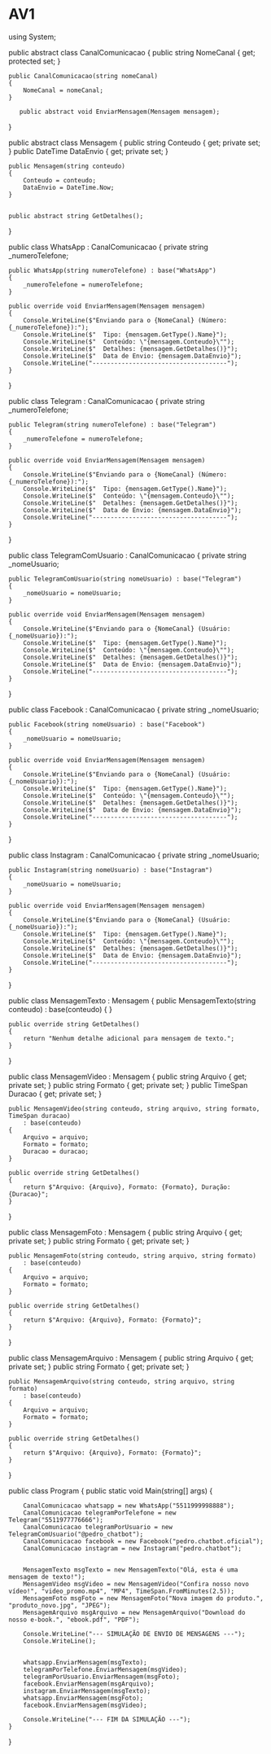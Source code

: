 # AV1
using System;

public abstract class CanalComunicacao
{
    public string NomeCanal { get; protected set; }

    public CanalComunicacao(string nomeCanal)
    {
        NomeCanal = nomeCanal;
    }

       public abstract void EnviarMensagem(Mensagem mensagem);
}

public abstract class Mensagem
{
    public string Conteudo { get; private set; }
    public DateTime DataEnvio { get; private set; }

    public Mensagem(string conteudo)
    {
        Conteudo = conteudo;
        DataEnvio = DateTime.Now;
    }

   
    public abstract string GetDetalhes();
}


public class WhatsApp : CanalComunicacao
{
    private string _numeroTelefone;

    public WhatsApp(string numeroTelefone) : base("WhatsApp")
    {
        _numeroTelefone = numeroTelefone;
    }

    public override void EnviarMensagem(Mensagem mensagem)
    {
        Console.WriteLine($"Enviando para o {NomeCanal} (Número: {_numeroTelefone}):");
        Console.WriteLine($"  Tipo: {mensagem.GetType().Name}");
        Console.WriteLine($"  Conteúdo: \"{mensagem.Conteudo}\"");
        Console.WriteLine($"  Detalhes: {mensagem.GetDetalhes()}");
        Console.WriteLine($"  Data de Envio: {mensagem.DataEnvio}");
        Console.WriteLine("-------------------------------------");
    }
}


public class Telegram : CanalComunicacao
{
    private string _numeroTelefone;

    public Telegram(string numeroTelefone) : base("Telegram")
    {
        _numeroTelefone = numeroTelefone;
    }

    public override void EnviarMensagem(Mensagem mensagem)
    {
        Console.WriteLine($"Enviando para o {NomeCanal} (Número: {_numeroTelefone}):");
        Console.WriteLine($"  Tipo: {mensagem.GetType().Name}");
        Console.WriteLine($"  Conteúdo: \"{mensagem.Conteudo}\"");
        Console.WriteLine($"  Detalhes: {mensagem.GetDetalhes()}");
        Console.WriteLine($"  Data de Envio: {mensagem.DataEnvio}");
        Console.WriteLine("-------------------------------------");
    }
}


public class TelegramComUsuario : CanalComunicacao
{
    private string _nomeUsuario;

    public TelegramComUsuario(string nomeUsuario) : base("Telegram")
    {
        _nomeUsuario = nomeUsuario;
    }

    public override void EnviarMensagem(Mensagem mensagem)
    {
        Console.WriteLine($"Enviando para o {NomeCanal} (Usuário: {_nomeUsuario}):");
        Console.WriteLine($"  Tipo: {mensagem.GetType().Name}");
        Console.WriteLine($"  Conteúdo: \"{mensagem.Conteudo}\"");
        Console.WriteLine($"  Detalhes: {mensagem.GetDetalhes()}");
        Console.WriteLine($"  Data de Envio: {mensagem.DataEnvio}");
        Console.WriteLine("-------------------------------------");
    }
}


public class Facebook : CanalComunicacao
{
    private string _nomeUsuario;

    public Facebook(string nomeUsuario) : base("Facebook")
    {
        _nomeUsuario = nomeUsuario;
    }

    public override void EnviarMensagem(Mensagem mensagem)
    {
        Console.WriteLine($"Enviando para o {NomeCanal} (Usuário: {_nomeUsuario}):");
        Console.WriteLine($"  Tipo: {mensagem.GetType().Name}");
        Console.WriteLine($"  Conteúdo: \"{mensagem.Conteudo}\"");
        Console.WriteLine($"  Detalhes: {mensagem.GetDetalhes()}");
        Console.WriteLine($"  Data de Envio: {mensagem.DataEnvio}");
        Console.WriteLine("-------------------------------------");
    }
}


public class Instagram : CanalComunicacao
{
    private string _nomeUsuario;

    public Instagram(string nomeUsuario) : base("Instagram")
    {
        _nomeUsuario = nomeUsuario;
    }

    public override void EnviarMensagem(Mensagem mensagem)
    {
        Console.WriteLine($"Enviando para o {NomeCanal} (Usuário: {_nomeUsuario}):");
        Console.WriteLine($"  Tipo: {mensagem.GetType().Name}");
        Console.WriteLine($"  Conteúdo: \"{mensagem.Conteudo}\"");
        Console.WriteLine($"  Detalhes: {mensagem.GetDetalhes()}");
        Console.WriteLine($"  Data de Envio: {mensagem.DataEnvio}");
        Console.WriteLine("-------------------------------------");
    }
}

public class MensagemTexto : Mensagem
{
    public MensagemTexto(string conteudo) : base(conteudo) { }

    public override string GetDetalhes()
    {
        return "Nenhum detalhe adicional para mensagem de texto.";
    }
}

public class MensagemVideo : Mensagem
{
    public string Arquivo { get; private set; }
    public string Formato { get; private set; }
    public TimeSpan Duracao { get; private set; }

    public MensagemVideo(string conteudo, string arquivo, string formato, TimeSpan duracao)
        : base(conteudo)
    {
        Arquivo = arquivo;
        Formato = formato;
        Duracao = duracao;
    }

    public override string GetDetalhes()
    {
        return $"Arquivo: {Arquivo}, Formato: {Formato}, Duração: {Duracao}";
    }
}

public class MensagemFoto : Mensagem
{
    public string Arquivo { get; private set; }
    public string Formato { get; private set; }

    public MensagemFoto(string conteudo, string arquivo, string formato)
        : base(conteudo)
    {
        Arquivo = arquivo;
        Formato = formato;
    }

    public override string GetDetalhes()
    {
        return $"Arquivo: {Arquivo}, Formato: {Formato}";
    }
}

public class MensagemArquivo : Mensagem
{
    public string Arquivo { get; private set; }
    public string Formato { get; private set; }

    public MensagemArquivo(string conteudo, string arquivo, string formato)
        : base(conteudo)
    {
        Arquivo = arquivo;
        Formato = formato;
    }

    public override string GetDetalhes()
    {
        return $"Arquivo: {Arquivo}, Formato: {Formato}";
    }
}


public class Program
{
    public static void Main(string[] args)
    {
        
        CanalComunicacao whatsapp = new WhatsApp("5511999998888");
        CanalComunicacao telegramPorTelefone = new Telegram("5511977776666");
        CanalComunicacao telegramPorUsuario = new TelegramComUsuario("@pedro_chatbot");
        CanalComunicacao facebook = new Facebook("pedro.chatbot.oficial");
        CanalComunicacao instagram = new Instagram("pedro.chatbot");

        
        MensagemTexto msgTexto = new MensagemTexto("Olá, esta é uma mensagem de texto!");
        MensagemVideo msgVideo = new MensagemVideo("Confira nosso novo vídeo!", "video_promo.mp4", "MP4", TimeSpan.FromMinutes(2.5));
        MensagemFoto msgFoto = new MensagemFoto("Nova imagem do produto.", "produto_novo.jpg", "JPEG");
        MensagemArquivo msgArquivo = new MensagemArquivo("Download do nosso e-book.", "ebook.pdf", "PDF");

        Console.WriteLine("--- SIMULAÇÃO DE ENVIO DE MENSAGENS ---");
        Console.WriteLine();

        
        whatsapp.EnviarMensagem(msgTexto);
        telegramPorTelefone.EnviarMensagem(msgVideo);
        telegramPorUsuario.EnviarMensagem(msgFoto);
        facebook.EnviarMensagem(msgArquivo);
        instagram.EnviarMensagem(msgTexto);
        whatsapp.EnviarMensagem(msgFoto);
        facebook.EnviarMensagem(msgVideo);

        Console.WriteLine("--- FIM DA SIMULAÇÃO ---");
    }
}
